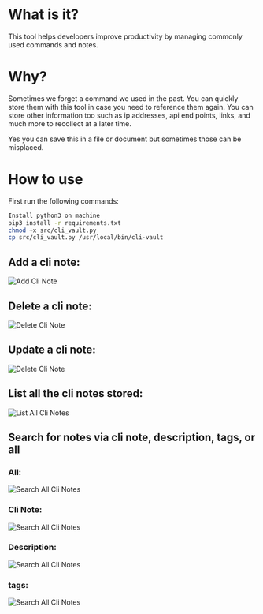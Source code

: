 # What is it?

This tool helps developers improve productivity by managing commonly used commands and notes. 

# Why?

Sometimes we forget a command we used in the past. You can quickly store them with this tool in case you need to reference them again. You can store other information 
too such as ip addresses, api end points, links, and much more to recollect at a later time. 

Yes you can save this in a file or document but sometimes those can be misplaced.

# How to use
First run the following commands:

```sh
Install python3 on machine
pip3 install -r requirements.txt
chmod +x src/cli_vault.py
cp src/cli_vault.py /usr/local/bin/cli-vault
```

## Add a cli note:

![Add Cli Note](resources/cli_vault_add.png)

## Delete a cli note:

![Delete Cli Note](resources/cli_vault_delete.png)

## Update a cli note:

![Delete Cli Note](resources/cli_vault_update.png)

## List all the cli notes stored:

![List All Cli Notes](resources/cli_vault_list.png)

## Search for notes via cli note, description, tags, or all

### All:

![Search All Cli Notes](resources/cli_vault_search_all.png)

### Cli Note:

![Search All Cli Notes](resources/cli_vault_search_cli_note.png)

### Description:

![Search All Cli Notes](resources/cli_vault_search_description.png)

### tags:

![Search All Cli Notes](resources/cli_vault_search_tags.png)
